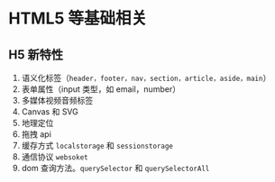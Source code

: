

# HTML5 等基础相关

## H5 新特性

1. 语义化标签（`header，footer，nav，section，article，aside，main`）
2. 表单属性（input 类型，如 email，number）
3. 多媒体视频音频标签
4. Canvas 和 SVG
5. 地理定位
6. 拖拽 api
7. 缓存方式 `localstorage` 和 `sessionstorage`
8. 通信协议 `websoket`
9. dom 查询方法。`querySelector` 和 `querySelectorAll`

